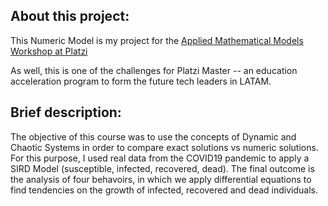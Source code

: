 <h2>About this project:</h2>

This Numeric Model is my project for the [Applied Mathematical Models Workshop at Platzi](https://platzi.com/clases/modelos-numericos-2020/)

As well, this is one of the challenges for Platzi Master -- an education acceleration program to form the future tech leaders in LATAM.

<h2>Brief description: </h2>

The objective of this course was to use the concepts of Dynamic and Chaotic Systems in order to compare exact solutions vs numeric solutions. For this purpose, I used real data from the COVID19 pandemic to apply a SIRD Model (susceptible, infected, recovered, dead). The final outcome is the analysis of four behavoirs, in which we apply differential equations to find tendencies on the growth of infected, recovered and dead individuals. 
